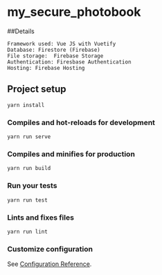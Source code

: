 # my_secure_photobook
##Details
```
Framework used: Vue JS with Vuetify 
Database: Firestore (Firebase)
File storage:  Firebase Storage
Authentication: Firesbase Authentication
Hosting: Firebase Hosting
```
## Project setup
```
yarn install
```

### Compiles and hot-reloads for development
```
yarn run serve
```

### Compiles and minifies for production
```
yarn run build
```

### Run your tests
```
yarn run test
```

### Lints and fixes files
```
yarn run lint
```

### Customize configuration
See [Configuration Reference](https://cli.vuejs.org/config/).
